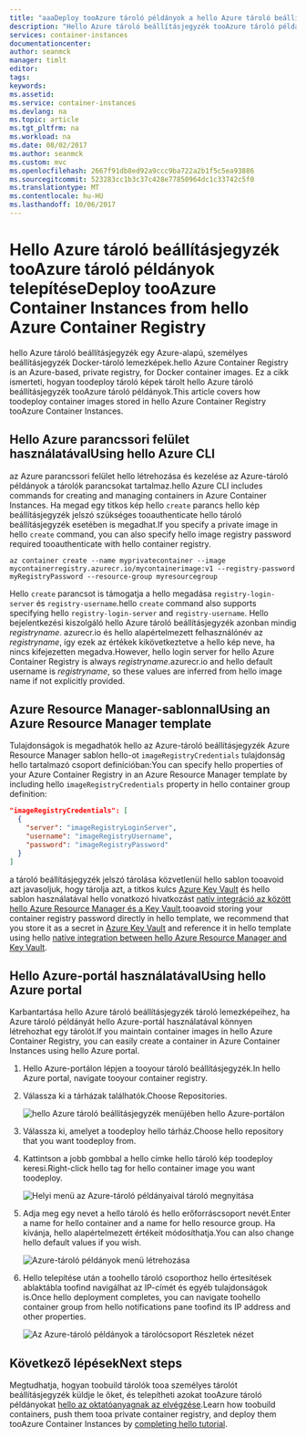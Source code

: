 ```yaml
---
title: "aaaDeploy tooAzure tároló példányok a hello Azure tároló beállításjegyzék |} Az Azure Docs"
description: "Hello Azure tároló beállításjegyzék tooAzure tároló példányok telepítése"
services: container-instances
documentationcenter: 
author: seanmck
manager: timlt
editor: 
tags: 
keywords: 
ms.assetid: 
ms.service: container-instances
ms.devlang: na
ms.topic: article
ms.tgt_pltfrm: na
ms.workload: na
ms.date: 08/02/2017
ms.author: seanmck
ms.custom: mvc
ms.openlocfilehash: 2667f91db8ed92a9ccc9ba722a2b1f5c5ea93886
ms.sourcegitcommit: 523283cc1b3c37c428e77850964dc1c33742c5f0
ms.translationtype: MT
ms.contentlocale: hu-HU
ms.lasthandoff: 10/06/2017
---
```

# <a name="deploy-tooazure-container-instances-from-hello-azure-container-registry"></a><span data-ttu-id="06f03-103">Hello Azure tároló beállításjegyzék tooAzure tároló példányok telepítése</span><span class="sxs-lookup"><span data-stu-id="06f03-103">Deploy tooAzure Container Instances from hello Azure Container Registry</span></span>

<span data-ttu-id="06f03-104">hello Azure tároló beállításjegyzék egy Azure-alapú, személyes beállításjegyzék Docker-tároló lemezképek.</span><span class="sxs-lookup"><span data-stu-id="06f03-104">hello Azure Container Registry is an Azure-based, private registry, for Docker container images.</span></span> <span data-ttu-id="06f03-105">Ez a cikk ismerteti, hogyan toodeploy tároló képek tárolt hello Azure tároló beállításjegyzék tooAzure tároló példányok.</span><span class="sxs-lookup"><span data-stu-id="06f03-105">This article covers how toodeploy container images stored in hello Azure Container Registry tooAzure Container Instances.</span></span>

## <a name="using-hello-azure-cli"></a><span data-ttu-id="06f03-106">Hello Azure parancssori felület használatával</span><span class="sxs-lookup"><span data-stu-id="06f03-106">Using hello Azure CLI</span></span>

<span data-ttu-id="06f03-107">az Azure parancssori felület hello létrehozása és kezelése az Azure-tároló példányok a tárolók parancsokat tartalmaz.</span><span class="sxs-lookup"><span data-stu-id="06f03-107">hello Azure CLI includes commands for creating and managing containers in Azure Container Instances.</span></span> <span data-ttu-id="06f03-108">Ha megad egy titkos kép hello `create` parancs hello kép beállításjegyzék jelszó szükséges tooauthenticate hello tároló beállításjegyzék esetében is megadhat.</span><span class="sxs-lookup"><span data-stu-id="06f03-108">If you specify a private image in hello `create` command, you can also specify hello image registry password required tooauthenticate with hello container registry.</span></span>

```azurecli-interactive
az container create --name myprivatecontainer --image mycontainerregistry.azurecr.io/mycontainerimage:v1 --registry-password myRegistryPassword --resource-group myresourcegroup
```

<span data-ttu-id="06f03-109">Hello `create` parancsot is támogatja a hello megadása `registry-login-server` és `registry-username`.</span><span class="sxs-lookup"><span data-stu-id="06f03-109">hello `create` command also supports specifying hello `registry-login-server` and `registry-username`.</span></span> <span data-ttu-id="06f03-110">Hello bejelentkezési kiszolgáló hello Azure tároló beállításjegyzék azonban mindig *registryname*. azurecr.io és hello alapértelmezett felhasználónév az *registryname*, így ezek az értékek kikövetkeztetve a hello kép neve, ha nincs kifejezetten megadva.</span><span class="sxs-lookup"><span data-stu-id="06f03-110">However, hello login server for hello Azure Container Registry is always *registryname*.azurecr.io and hello default username is *registryname*, so these values are inferred from hello image name if not explicitly provided.</span></span>

## <a name="using-an-azure-resource-manager-template"></a><span data-ttu-id="06f03-111">Azure Resource Manager-sablonnal</span><span class="sxs-lookup"><span data-stu-id="06f03-111">Using an Azure Resource Manager template</span></span>

<span data-ttu-id="06f03-112">Tulajdonságok is megadhatók hello az Azure-tároló beállításjegyzék Azure Resource Manager sablon hello-ot `imageRegistryCredentials` tulajdonság hello tartalmazó csoport definícióban:</span><span class="sxs-lookup"><span data-stu-id="06f03-112">You can specify hello properties of your Azure Container Registry in an Azure Resource Manager template by including hello `imageRegistryCredentials` property in hello container group definition:</span></span>

```json
"imageRegistryCredentials": [
  {
    "server": "imageRegistryLoginServer",
    "username": "imageRegistryUsername",
    "password": "imageRegistryPassword"
  }
]
```

<span data-ttu-id="06f03-113">a tároló beállításjegyzék jelszó tárolása közvetlenül hello sablon tooavoid azt javasoljuk, hogy tárolja azt, a titkos kulcs [Azure Key Vault](../key-vault/key-vault-manage-with-cli2.md) és hello sablon használatával hello vonatkozó hivatkozást [natív integráció az között hello Azure Resource Manager és a Key Vault](../azure-resource-manager/resource-manager-keyvault-parameter.md).</span><span class="sxs-lookup"><span data-stu-id="06f03-113">tooavoid storing your container registry password directly in hello template, we recommend that you store it as a secret in [Azure Key Vault](../key-vault/key-vault-manage-with-cli2.md) and reference it in hello template using hello [native integration between hello Azure Resource Manager and Key Vault](../azure-resource-manager/resource-manager-keyvault-parameter.md).</span></span>

## <a name="using-hello-azure-portal"></a><span data-ttu-id="06f03-114">Hello Azure-portál használatával</span><span class="sxs-lookup"><span data-stu-id="06f03-114">Using hello Azure portal</span></span>

<span data-ttu-id="06f03-115">Karbantartása hello Azure tároló beállításjegyzék tároló lemezképeihez, ha Azure tároló példányát hello Azure-portál használatával könnyen létrehozhat egy tárolót.</span><span class="sxs-lookup"><span data-stu-id="06f03-115">If you maintain container images in hello Azure Container Registry, you can easily create a container in Azure Container Instances using hello Azure portal.</span></span>

1. <span data-ttu-id="06f03-116">Hello Azure-portálon lépjen a tooyour tároló beállításjegyzék.</span><span class="sxs-lookup"><span data-stu-id="06f03-116">In hello Azure portal, navigate tooyour container registry.</span></span>

2. <span data-ttu-id="06f03-117">Válassza ki a tárházak találhatók.</span><span class="sxs-lookup"><span data-stu-id="06f03-117">Choose Repositories.</span></span>

    ![hello Azure tároló beállításjegyzék menüjében hello Azure-portálon][acr-menu]

3. <span data-ttu-id="06f03-119">Válassza ki, amelyet a toodeploy hello tárház.</span><span class="sxs-lookup"><span data-stu-id="06f03-119">Choose hello repository that you want toodeploy from.</span></span>

4. <span data-ttu-id="06f03-120">Kattintson a jobb gombbal a hello címke hello tároló kép toodeploy keresi.</span><span class="sxs-lookup"><span data-stu-id="06f03-120">Right-click hello tag for hello container image you want toodeploy.</span></span>

    ![Helyi menü az Azure-tároló példányaival tároló megnyitása][acr-runinstance-contextmenu]

5. <span data-ttu-id="06f03-122">Adja meg egy nevet a hello tároló és hello erőforráscsoport nevét.</span><span class="sxs-lookup"><span data-stu-id="06f03-122">Enter a name for hello container and a name for hello resource group.</span></span> <span data-ttu-id="06f03-123">Ha kívánja, hello alapértelmezett értékeit módosíthatja.</span><span class="sxs-lookup"><span data-stu-id="06f03-123">You can also change hello default values if you wish.</span></span>

    ![Azure-tároló példányok menü létrehozása][acr-create-deeplink]

6. <span data-ttu-id="06f03-125">Hello telepítése után a toohello tároló csoporthoz hello értesítések ablaktábla toofind navigálhat az IP-címét és egyéb tulajdonságok is.</span><span class="sxs-lookup"><span data-stu-id="06f03-125">Once hello deployment completes, you can navigate toohello container group from hello notifications pane toofind its IP address and other properties.</span></span>

    ![Az Azure-tároló példányok a tárolócsoport Részletek nézet][aci-detailsview]

## <a name="next-steps"></a><span data-ttu-id="06f03-127">Következő lépések</span><span class="sxs-lookup"><span data-stu-id="06f03-127">Next steps</span></span>

<span data-ttu-id="06f03-128">Megtudhatja, hogyan toobuild tárolók tooa személyes tárolót beállításjegyzék küldje le őket, és telepítheti azokat tooAzure tároló példányokat [hello az oktatóanyagnak az elvégzése](container-instances-tutorial-prepare-app.md).</span><span class="sxs-lookup"><span data-stu-id="06f03-128">Learn how toobuild containers, push them tooa private container registry, and deploy them tooAzure Container Instances by [completing hello tutorial](container-instances-tutorial-prepare-app.md).</span></span>

<!-- IMAGES -->
[acr-menu]: ./media/container-instances-using-azure-container-registry/acr-menu.png

[acr-runinstance-contextmenu]: ./media/container-instances-using-azure-container-registry/acr-runinstance-contextmenu.png

[acr-create-deeplink]: ./media/container-instances-using-azure-container-registry/acr-create-deeplink.png

[aci-detailsview]: ./media/container-instances-using-azure-container-registry/aci-detailsview.png
